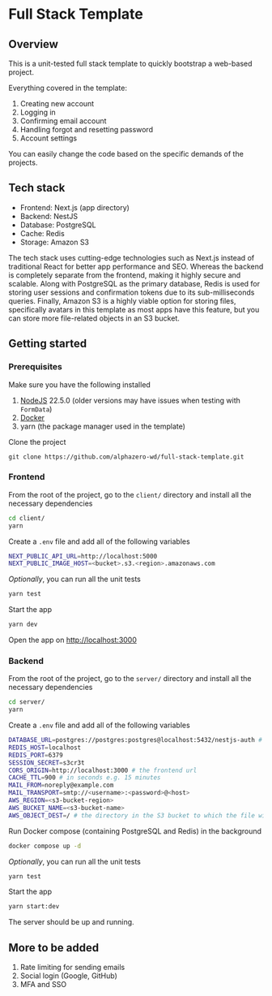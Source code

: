 # Full Stack Template

## Overview

This is a unit-tested full stack template to quickly bootstrap a web-based project.

Everything covered in the template:

1. Creating new account
2. Logging in
3. Confirming email account
4. Handling forgot and resetting password
5. Account settings

You can easily change the code based on the specific demands of the projects.

## Tech stack

- Frontend: Next.js (app directory)
- Backend: NestJS
- Database: PostgreSQL
- Cache: Redis
- Storage: Amazon S3

The tech stack uses cutting-edge technologies such as Next.js instead of traditional React for better app performance and SEO. Whereas the backend is completely separate from the frontend, making it highly secure and scalable. Along with PostgreSQL as the primary database, Redis is used for storing user sessions and confirmation tokens due to its sub-milliseconds queries. Finally, Amazon S3 is a highly viable option for storing files, specifically avatars in this template as most apps have this feature, but you can store more file-related objects in an S3 bucket.

## Getting started

### Prerequisites

Make sure you have the following installed

1. [NodeJS](https://nodejs.org) 22.5.0 (older versions may have issues when testing with `FormData`)
2. [Docker](https://docker.com)
3. yarn (the package manager used in the template)

Clone the project

```
git clone https://github.com/alphazero-wd/full-stack-template.git
```

### Frontend

From the root of the project, go to the `client/` directory and install all the necessary dependencies

```bash
cd client/
yarn
```

Create a `.env` file and add all of the following variables

```bash
NEXT_PUBLIC_API_URL=http://localhost:5000
NEXT_PUBLIC_IMAGE_HOST=<bucket>.s3.<region>.amazonaws.com
```

_Optionally_, you can run all the unit tests

```bash
yarn test
```

Start the app

```bash
yarn dev
```

Open the app on [http://localhost:3000](http://localhost:3000)

### Backend

From the root of the project, go to the `server/` directory and install all the necessary dependencies

```bash
cd server/
yarn
```

Create a `.env` file and add all of the following variables

```bash
DATABASE_URL=postgres://postgres:postgres@localhost:5432/nestjs-auth # change based on compose.yml
REDIS_HOST=localhost
REDIS_PORT=6379
SESSION_SECRET=s3cr3t
CORS_ORIGIN=http://localhost:3000 # the frontend url
CACHE_TTL=900 # in seconds e.g. 15 minutes
MAIL_FROM=noreply@example.com
MAIL_TRANSPORT=smtp://<username>:<password>@<host>
AWS_REGION=<s3-bucket-region>
AWS_BUCKET_NAME=<s3-bucket-name>
AWS_OBJECT_DEST=/ # the directory in the S3 bucket to which the file will be uploaded
```

Run Docker compose (containing PostgreSQL and Redis) in the background

```bash
docker compose up -d
```

_Optionally_, you can run all the unit tests

```bash
yarn test
```

Start the app

```bash
yarn start:dev
```

The server should be up and running.

## More to be added

1. Rate limiting for sending emails
2. Social login (Google, GitHub)
3. MFA and SSO
